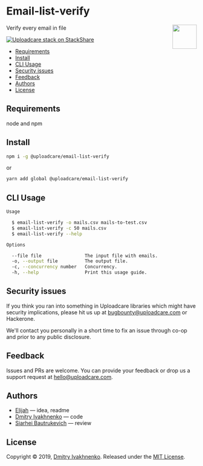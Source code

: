 # Email-list-verify

<a href="https://uploadcare.com/?utm_source=github&utm_campaign=email-list-verify">
    <img align="right" width="64" height="64"
         src="https://ucarecdn.com/2f4864b7-ed0e-4411-965b-8148623aa680/uploadcare-logo-mark.svg"
         alt="">
</a>

Verify every email in file

[![Uploadcare stack on StackShare][badge-stack-img]][badge-stack-url]

<!-- toc -->

- [Requirements](#requirements)
- [Install](#install)
- [CLI Usage](#cli-usage)
- [Security issues](#security-issues)
- [Feedback](#feedback)
- [Authors](#authors)
- [License](#license)

<!-- tocstop -->

<!-- Long description. -->

## Requirements

node and npm

## Install

```bash
npm i -g @uploadcare/email-list-verify
```

or

```bash
yarn add global @uploadcare/email-list-verify
```

## CLI Usage

```bash
Usage

  $ email-list-verify -o mails.csv mails-to-test.csv
  $ email-list-verify -c 50 mails.csv
  $ email-list-verify --help

Options

  --file file                The input file with emails.
  -o, --output file          The output file.
  -c, --concurrency number   Concurrency.
  -h, --help                 Print this usage guide.
```

## Security issues

If you think you ran into something in Uploadcare libraries which might have
security implications, please hit us up at [bugbounty@uploadcare.com][uc-email-bounty]
or Hackerone.

We'll contact you personally in a short time to fix an issue through co-op and
prior to any public disclosure.

## Feedback

Issues and PRs are welcome. You can provide your feedback or drop us a support
request at [hello@uploadcare.com][uc-email-hello].

## Authors

- [Elijah][dayton-link] — idea, readme
- [Dmitry Ivakhnenko][jeetiss-link] — code
- [Siarhei Bautrukevich][bautrukevich-link] — review

## License

Copyright © 2019, [Dmitry Ivakhnenko](https://github.com/jeetiss).
Released under the [MIT License](LICENSE).

[badge-stack-img]: https://img.shields.io/badge/tech-stack-0690fa.svg?style=flat
[badge-stack-url]: https://stackshare.io/uploadcare/stacks/
[uc-email-bounty]: mailto:bugbounty@uploadcare.com
[uc-email-hello]: mailto:hello@uploadcare.com
[jeetiss-link]: https://github.com/jeetiss
[dayton-link]: https://github.com/dayton1987
[bautrukevich-link]: https://github.com/bautrukevich

